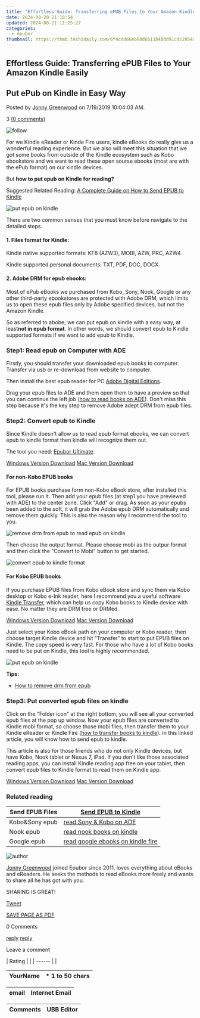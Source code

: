 ```yaml
---
title: "Effortless Guide: Transferring ePUB Files to Your Amazon Kindle Easily"
date: 2024-08-20 21:18:54
updated: 2024-08-21 11:25:27
categories:
  - epubor
thumbnail: https://thmb.techidaily.com/6f4cdd66eb80d6b11b40dd91cdc2954ad9c9332b667ceffd517edd2d97f1e6e4.png
---
```


## Effortless Guide: Transferring ePUB Files to Your Amazon Kindle Easily

## Put ePub on Kindle in Easy Way

Posted by [Jonny Greenwood](https://plus.google.com/u/0/+JonnyGreenwood999) on 7/19/2019 10:04:03 AM.

3 [(0 comments)](http://www.epubor.com/#comment-area) 



![follow](http://www.epubor.com/images/follow.png)

For we Kindle eReader or Kinde Fire users, kindle eBooks do really give us a wonderful reading experience. But we also will meet this situation that we got some books from outside of the Kindle ecosystem such as Kobo ebookstore and we want to read these open sourse ebooks (most are with the ePub format) on our kindle devices.

But **how to put epub on Kindle for reading?**

Suggested Related Reading: [A Complete Guide on How to Send EPUB to Kindle](https://tools.techidaily.com/epubor/products/)

![put epub on kindle](http://www.epubor.com/images/uppic/put-epub-on-kindle.jpg)

There are two common senses that you must know before navigate to the detailed steps.

#### **1\. Files format for Kindle:** 

Kindle native supported formats: KF8 (AZW3), MOBI, AZW, PRC, AZW4

Kindle supported personal documents: TXT, PDF, DOC, DOCX

#### **2\. Adobe DRM for epub ebooks:**

Most of ePub eBooks we purchased from Kobo, Sony, Nook, Google or any other third-party ebookstores are protected with Adobe DRM, which limits us to open these epub files only by Adobe specified devices, but not the Amazon Kindle.

So as referred to abobe, we can put epub on kindle with a easy way, at least**not in epub format**. In other words, we should convert epub to Kindle supported formats if we want to add epub to Kindle.

### Step1: Read epub on Computer with ADE

Firstly, you should transfer your downloaded epub books to computer. Transfer via usb or re-download from website to computer.

Then install the best epub reader for PC [Adobe Digital Editions](http://www.adobe.com/products/digital-editions/download.html).

Drag your epub files to ADE and them open them to have a preview so that you can continue the left job ([how to read books on ADE](https://tools.techidaily.com/epubor/products/)). Don't miss this step because it's the key step to remove Adobe adept DRM from epub files.

### Step2: Convert epub to Kindle

Since Kindle doesn't allow us to read epub format ebooks, we can convert epub to kindle format then kindle will recognize them out.

The tool you need: [Epubor Ultimate](https://tools.techidaily.com/epubor/ultimate/).

[Windows Version Download](https://tools.techidaily.com/epubor/ultimate/) [Mac Version Download](https://tools.techidaily.com/epubor/ultimate/) 

#### For non-Kobo EPUB books

For EPUB books purchase form non-Kobo eBook store, after installed this tool, please run it. Then add your epub files (at step1 you have previewed with ADE) to the center zone. Click "Add" or drag. As soon as your epubs been added to the soft, it will grab the Adobe epub DRM automatically and remove them quickly. This is also the reason why I recommend the tool to you.

![remove drm from epub to read epub on kindle](http://www.epubor.com/images/uppic/remove-drm-from-epub.jpg)

Then choose the output format. Please choose mobi as the outpur format and then click the "Convert to Mobi" button to get started.

![convert epub to kindle format](http://www.epubor.com/images/uppic/convert-epub-to-kindle.jpg)

#### For Kobo EPUB books

If you purchase EPUB files from Kobo eBook store and sync them via Kobo desktop or Kobo e-Ink reader, here I recommend you a useful software [Kindle Transfer](https://tools.techidaily.com/epubor/transfer/), which can help us copy Kobo books to Kindle device with ease. No matter they are DRM free or DRMed. 

[Windows Version Download](https://tools.techidaily.com/epubor/transfer/) [Mac Version Download](https://tools.techidaily.com/epubor/transfer/) 

Just select your Kobo eBook path on your computer or Kobo reader, then choose target Kindle device and hit "Transfer" to start to put EPUB files on Kindle. The copy speed is very fast. For those who have a lot of Kobo books need to be put on Kindle, this tool is highly recommended.

![put epub on kindle](http://www.epubor.com/images/uppic/put-kobo-epub-on-kindle.png)

**Tips:**

* [How to remove drm from epub](https://tools.techidaily.com/epubor/products/)

### Step3: Put converted epub files on kindle

Click on the "Folder icon" at the right bottom, you will see all your converted epub files at the pop up window. Now your epub files are converted to Kindle mobi format, so choose those mobi files, then transfer them to your Kindle eReader or Kindle Fire ([how to transfer books to kindle](https://tools.techidaily.com/epubor/products/)). In this linked article, you will know how to send epub to kindle.

This article is also for those friends who do not only Kindle devices, but have Kobo, Nook tablet or Nexus 7, iPad. If you don't like those associated reading apps, you can install Kindle reading app free on your tablet, then convert epub files to Kindle format to read them on Kindle app.

[Windows Version Download](https://tools.techidaily.com/epubor/ultimate/) [Mac Version Download](https://tools.techidaily.com/epubor/ultimate/) 

### Related reading

| Send EPUB Files | [Send EPUB to Kindle](https://tools.techidaily.com/epubor/products/)                                    |
| --------------- | --------------------------------------------------------------------------------------------------------- |
| Kobo&Sony epub  | [read Sony & Kobo on ADE](https://tools.techidaily.com/epubor/products/)                 |
| Nook epub       | [read nook books on kindle](https://tools.techidaily.com/epubor/products/)              |
| Google epub     | [read google ebooks on kindle fire](https://tools.techidaily.com/epubor/products/) |

![author](http://www.epubor.com/images/uppic/jonny.png)

[Jonny Greenwood](https://plus.google.com/u/0/+JonnyGreenwood999) joined Epubor since 2011, loves everything about eBooks and eReaders. He seeks the methods to read eBooks more freely and wants to share all he has got with you.

SHARING IS GREAT!

[Tweet](https://twitter.com/share) 

[SAVE PAGE AS PDF](https://tools.techidaily.com/epubor/products/) 



0 Comments

[reply](https://tools.techidaily.com/epubor/products/) [reply](https://tools.techidaily.com/epubor/products/) 

Leave a comment

| Rating |  |
| ------ |  |

| YourName | \*  1 to 50 chars |
| -------- | ----------------- |

| email | Internet Email |
| ----- | -------------- |

| Comments | UBB Editor |
| -------- | ---------- |

<ins class="adsbygoogle"
     style="display:block"
     data-ad-format="autorelaxed"
     data-ad-client="ca-pub-7571918770474297"
     data-ad-slot="1223367746"></ins>



<ins class="adsbygoogle"
     style="display:block"
     data-ad-client="ca-pub-7571918770474297"
     data-ad-slot="8358498916"
     data-ad-format="auto"
     data-full-width-responsive="true"></ins>
